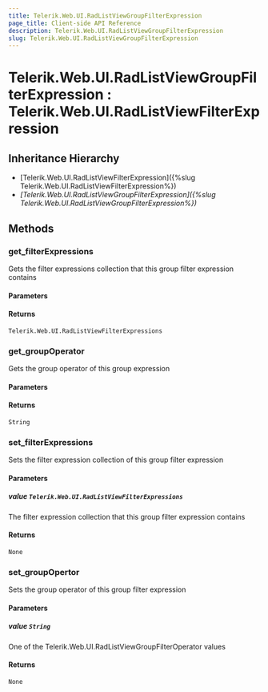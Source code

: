 ```yaml
---
title: Telerik.Web.UI.RadListViewGroupFilterExpression
page_title: Client-side API Reference
description: Telerik.Web.UI.RadListViewGroupFilterExpression
slug: Telerik.Web.UI.RadListViewGroupFilterExpression
---
```


# Telerik.Web.UI.RadListViewGroupFilterExpression : Telerik.Web.UI.RadListViewFilterExpression 

## Inheritance Hierarchy

* [Telerik.Web.UI.RadListViewFilterExpression]({%slug Telerik.Web.UI.RadListViewFilterExpression%})
* *[Telerik.Web.UI.RadListViewGroupFilterExpression]({%slug Telerik.Web.UI.RadListViewGroupFilterExpression%})*

## Methods

###  get_filterExpressions

Gets the filter expressions collection that this group filter expression contains

#### Parameters

#### Returns

`Telerik.Web.UI.RadListViewFilterExpressions` 

###  get_groupOperator

Gets the group operator of this group expression

#### Parameters

#### Returns

`String` 

###  set_filterExpressions

Sets the filter expression collection of this group filter expression

#### Parameters

##### value `Telerik.Web.UI.RadListViewFilterExpressions`

The filter expression collection that this group filter expression contains

#### Returns

`None` 

###  set_groupOpertor

Sets the group operator of this group filter expression

#### Parameters

##### value `String`

One of the Telerik.Web.UI.RadListViewGroupFilterOperator values

#### Returns

`None` 


